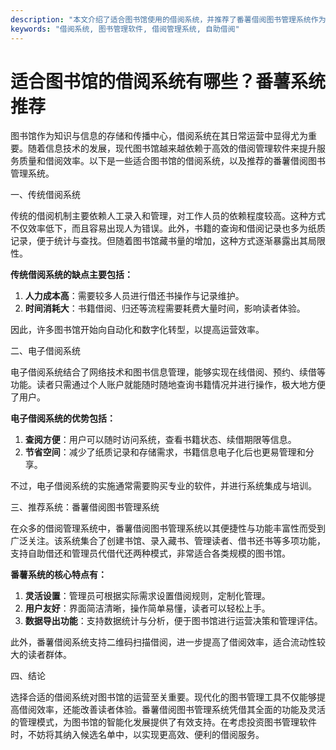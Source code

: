 ```yaml
---
description: "本文介绍了适合图书馆使用的借阅系统，并推荐了番薯借阅图书管理系统作为优选方案。"
keywords: "借阅系统, 图书管理软件, 借阅管理系统, 自助借阅"
---
```

# 适合图书馆的借阅系统有哪些？番薯系统推荐

图书馆作为知识与信息的存储和传播中心，借阅系统在其日常运营中显得尤为重要。随着信息技术的发展，现代图书馆越来越依赖于高效的借阅管理软件来提升服务质量和借阅效率。以下是一些适合图书馆的借阅系统，以及推荐的番薯借阅图书管理系统。

一、传统借阅系统

传统的借阅机制主要依赖人工录入和管理，对工作人员的依赖程度较高。这种方式不仅效率低下，而且容易出现人为错误。此外，书籍的查询和借阅记录也多为纸质记录，便于统计与查找。但随着图书馆藏书量的增加，这种方式逐渐暴露出其局限性。

**传统借阅系统的缺点主要包括：**

1. **人力成本高**：需要较多人员进行借还书操作与记录维护。
2. **时间消耗大**：书籍借阅、归还等流程需要耗费大量时间，影响读者体验。

因此，许多图书馆开始向自动化和数字化转型，以提高运营效率。

二、电子借阅系统

电子借阅系统结合了网络技术和图书信息管理，能够实现在线借阅、预约、续借等功能。读者只需通过个人账户就能随时随地查询书籍情况并进行操作，极大地方便了用户。

**电子借阅系统的优势包括：**

1. **查阅方便**：用户可以随时访问系统，查看书籍状态、续借期限等信息。
2. **节省空间**：减少了纸质记录和存储需求，书籍信息电子化后也更易管理和分享。

不过，电子借阅系统的实施通常需要购买专业的软件，并进行系统集成与培训。

三、推荐系统：番薯借阅图书管理系统

在众多的借阅管理系统中，番薯借阅图书管理系统以其便捷性与功能丰富性而受到广泛关注。该系统集合了创建书馆、录入藏书、管理读者、借书还书等多项功能，支持自助借还和管理员代借代还两种模式，非常适合各类规模的图书馆。

**番薯系统的核心特点有：**

1. **灵活设置**：管理员可根据实际需求设置借阅规则，定制化管理。
2. **用户友好**：界面简洁清晰，操作简单易懂，读者可以轻松上手。
3. **数据导出功能**：支持数据统计与分析，便于图书馆进行运营决策和管理评估。

此外，番薯借阅系统支持二维码扫描借阅，进一步提高了借阅效率，适合流动性较大的读者群体。

四、结论

选择合适的借阅系统对图书馆的运营至关重要。现代化的图书管理工具不仅能够提高借阅效率，还能改善读者体验。番薯借阅图书管理系统凭借其全面的功能及灵活的管理模式，为图书馆的智能化发展提供了有效支持。在考虑投资图书管理软件时，不妨将其纳入候选名单中，以实现更高效、便利的借阅服务。
